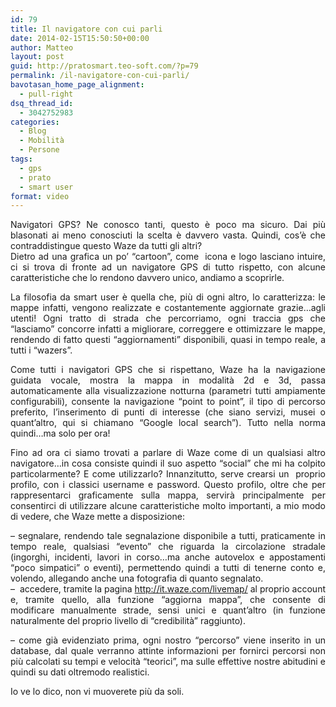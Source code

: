 ```yaml
---
id: 79
title: Il navigatore con cui parli
date: 2014-02-15T15:50:50+00:00
author: Matteo
layout: post
guid: http://pratosmart.teo-soft.com/?p=79
permalink: /il-navigatore-con-cui-parli/
bavotasan_home_page_alignment:
  - pull-right
dsq_thread_id:
  - 3042752983
categories:
  - Blog
  - Mobilità
  - Persone
tags:
  - gps
  - prato
  - smart user
format: video
---
```

<div class="jetpack-video-wrapper">
  <span class='embed-youtube' style='text-align:center; display: block;'></span>
</div>

<p style="text-align: justify;">
  Navigatori GPS? Ne conosco tanti, questo è poco ma sicuro. Dai più blasonati ai meno conosciuti la scelta è davvero vasta. Quindi, cos’è che contraddistingue questo Waze da tutti gli altri?<br /> Dietro ad una grafica un po’ “cartoon”, come  icona e logo lasciano intuire, ci si trova di fronte ad un navigatore GPS di tutto rispetto, con alcune caratteristiche che lo rendono davvero unico, andiamo a scoprirle.
</p>

<p style="text-align: justify;">
  La filosofia da smart user è quella che, più di ogni altro, lo caratterizza: le mappe infatti, vengono realizzate e costantemente aggiornate grazie…agli utenti! Ogni tratto di strada che percorriamo, ogni traccia gps che “lasciamo” concorre infatti a migliorare, correggere e ottimizzare le mappe, rendendo di fatto questi “aggiornamenti” disponibili, quasi in tempo reale, a tutti i “wazers”.
</p>

<p style="text-align: justify;">
  Come tutti i navigatori GPS che si rispettano, Waze ha la navigazione guidata vocale, mostra la mappa in modalità 2d e 3d, passa automaticamente alla visualizzazione notturna (parametri tutti ampiamente configurabili), consente la navigazione “point to point”, il tipo di percorso preferito, l’inserimento di punti di interesse (che siano servizi, musei o quant’altro, qui si chiamano “Google local search”). Tutto nella norma quindi…ma solo per ora!
</p>

<p style="text-align: justify;">
  Fino ad ora ci siamo trovati a parlare di Waze come di un qualsiasi altro navigatore…in cosa consiste quindi il suo aspetto “social” che mi ha colpito particolarmente? E come utilizzarlo? Innanzitutto, serve crearsi un  proprio profilo, con i classici username e password. Questo profilo, oltre che per rappresentarci graficamente sulla mappa, servirà principalmente per consentirci di utilizzare alcune caratteristiche molto importanti, a mio modo di vedere, che Waze mette a disposizione:
</p>

<p style="text-align: justify;">
  &#8211; segnalare, rendendo tale segnalazione disponibile a tutti, praticamente in tempo reale, qualsiasi “evento” che riguarda la circolazione stradale (ingorghi, incidenti, lavori in corso…ma anche autovelox e appostamenti “poco simpatici” o eventi), permettendo quindi a tutti di tenerne conto e, volendo, allegando anche una fotografia di quanto segnalato.<br /> &#8211;  accedere, tramite la pagina <a href="http://it.waze.com/livemap/">http://it.waze.com/livemap/</a> al proprio account e, tramite quello, alla funzione “aggiorna mappa”, che consente di modificare manualmente strade, sensi unici e quant’altro (in funzione naturalmente del proprio livello di “credibilità” raggiunto).
</p>

<p style="text-align: justify;">
  &#8211; come già evidenziato prima, ogni nostro “percorso” viene inserito in un database, dal quale verranno attinte informazioni per fornirci percorsi non più calcolati su tempi e velocità “teorici”, ma sulle effettive nostre abitudini e quindi su dati oltremodo realistici.
</p>

<p style="text-align: justify;">
  Io ve lo dico, non vi muoverete più da soli.
</p>

<p style="text-align: justify;">